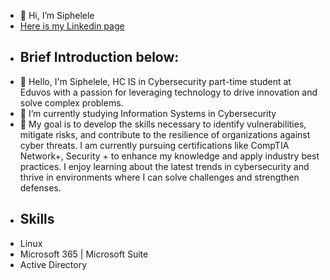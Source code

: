 - 👋 Hi, I’m Siphelele
- <a href="www.linkedin.com/in/siphelele-xaba-929a45267"> Here is my Linkedin page</a>
- ## Brief Introduction below:
- 👀 Hello, I'm Siphelele, HC IS in Cybersecurity part-time student at Eduvos with a passion for leveraging technology to drive innovation and solve complex problems.
- 🌱 I’m currently studying Information Systems in Cybersecurity
- 💞️ My goal is to develop the skills necessary to identify vulnerabilities, mitigate risks, and contribute to the resilience of organizations against cyber threats. I am currently pursuing certifications like CompTIA Network+, Security + to enhance my knowledge and apply industry best practices. I enjoy learning about the latest trends in cybersecurity and thrive in environments where I can solve challenges and strengthen defenses.
- ## Skills
- Linux
- Microsoft 365 | Microsoft Suite
- Active Directory

<!---
SipheleleX/SipheleleX is a ✨ special ✨ repository because its `README.md` (this file) appears on your GitHub profile.
You can click the Preview link to take a look at your changes.
--->
